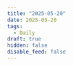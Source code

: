 ```yaml
---
title: "2025-05-20"
date: 2025-05-20
tags:
  - Daily
draft: true
hidden: false
disable_feed: false
---
```


